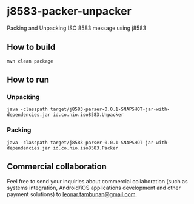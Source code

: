 # j8583-packer-unpacker
Packing and Unpacking ISO 8583 message using j8583

## How to build
```mvn clean package```

## How to run
### Unpacking
```java -classpath target/j8583-parser-0.0.1-SNAPSHOT-jar-with-dependencies.jar id.co.nio.iso8583.Unpacker```

### Packing
```java -classpath target/j8583-parser-0.0.1-SNAPSHOT-jar-with-dependencies.jar id.co.nio.iso8583.Packer```

## Commercial collaboration
Feel free to send your inquiries about commercial collaboration (such as systems integration, Android/iOS applications development and other payment solutions) to leonar.tambunan@gmail.com.
